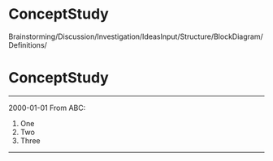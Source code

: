 # ConceptStudy #
Brainstorming/Discussion/Investigation/IdeasInput/Structure/BlockDiagram/Definitions/

# ConceptStudy
---
2000-01-01
From ABC:
1. One
2. Two
3. Three
---
